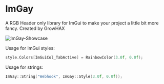 # ImGay

A RGB Header only library for ImGui to make your project a little bit more fancy.
Created by GrowHAX

![ImGay-Showcase](https://github.com/GrowHax/ImGay/assets/40395971/8ac739a5-3156-481a-bb7c-38ac180816b3)

Usage for ImGui styles:
```cpp
style.Colors[ImGuiCol_TabActive] = RainbowColor(3.0f, 0.0f);
```

Usage for strings:
```cpp
ImGay::String("Webhook", ImGay::Style(3.0f, 0.0f));
```
